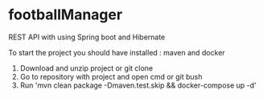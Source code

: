 # footballManager
REST API with using Spring boot and Hibernate

To start the project you should have installed : maven and docker 
1. Download and unzip project or git clone
2. Go to repository with project and open cmd or git bush
3. Run 'mvn clean package -Dmaven.test.skip && docker-compose up -d'
